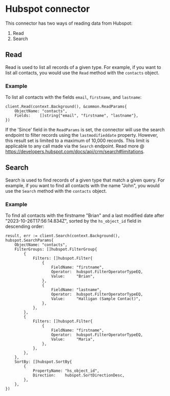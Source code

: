 # Hubspot connector

This connector has two ways of reading data from Hubspot:
1. Read
2. Search

## Read
Read is used to list all records of a given type. For example, if you want to list all contacts, you would use the `Read` method with the `contacts` object.

### Example
To list all contacts with the fields `email`, `firstname`, and `lastname`:
```
client.Read(context.Background(), &common.ReadParams{
    ObjectName: "contacts",
    Fields:    []string{"email", "firstname", "lastname"},
})
```

If the 'Since' field in the `ReadParams` is set, the connector will use the search endpoint to filter records using the `lastmodifieddate` property. However, this result set is limited to a maximum of 10,000 records. This limit is applicable to any call made via the `Search` endpoint. Read more @ https://developers.hubspot.com/docs/api/crm/search#limitations.

## Search
Search is used to find records of a given type that match a given query. For example, if you want to find all contacts with the name "John", you would use the `Search` method with the `contacts` object.

### Example

To find all contacts with the firstname "Brian" and a last modified date after "2023-10-26T17:56:14.834Z", sorted by the `hs_object_id` field in descending order:
```
result, err := client.Search(context.Background(), hubspot.SearchParams{
    ObjectName: "contacts",
    FilterGroups: []hubspot.FilterGroup{
        {
            Filters: []hubspot.Filter{
                {
                    FieldName: "firstname",
                    Operator:  hubspot.FilterOperatorTypeEQ,
                    Value:     "Brian",
                },
                {
                    FieldName: "lastname",
                    Operator:  hubspot.FilterOperatorTypeEQ,
                    Value:     "Halligan (Sample Contact)",
                },
            },
        },
        {
            Filters: []hubspot.Filter{
                {
                    FieldName: "firstname",
                    Operator:  hubspot.FilterOperatorTypeEQ,
                    Value:     "Maria",
                },
            },
        },
    },
    SortBy: []hubspot.SortBy{
        {
            PropertyName: "hs_object_id",
            Direction:    hubspot.SortDirectionDesc,
        },
    },
})
```

